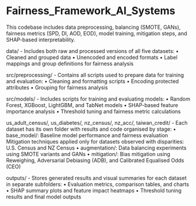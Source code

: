 # Fairness_Framework_AI_Systems
This codebase includes data preprocessing, balancing (SMOTE, GANs), fairness metrics (SPD, DI, AOD, EOD), model training, mitigation steps, and SHAP-based interpretability.

data/ - Includes both raw and processed versions of all five datasets:
  •	Cleaned and grouped data
  •	Unencoded and encoded formats
  •	Label mappings and group definitions for fairness analysis
  
src/preprocessing/ - Contains all scripts used to prepare data for training and evaluation:
  • Cleaning and formatting scripts
  • Encoding protected attributes
  • Grouping for fairness analysis
  
src/models/ - Includes scripts for training and evaluating models:
  • Random Forest, XGBoost, LightGBM, and TabNet models
  • SHAP-based feature importance analysis
  • Threshold tuning and fairness metric calculations

us_adult_census/, us_diabetes/, nz_census/, nz_acc/, taiwan_credit/ - Each dataset has its own folder with results and code organised by stage:
• base_model/: Baseline model performance and fairness evaluation
Mitigation techniques applied only for datasets observed with disparities: U.S. Census and NZ Census
• augmentation/: Data balancing experiments using SMOTE variants and GANs
• mitigation/: Bias mitigation using Reweighing, Adversarial Debiasing (ADB), and Calibrated Equalised Odds (CEO)

outputs/ - Stores generated results and visual summaries for each dataset in separate subfolders:
• Evaluation metrics, comparison tables, and charts
• SHAP summary plots and feature impact heatmaps
• Threshold tuning results and final model outputs
